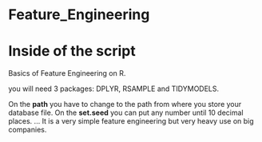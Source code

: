 # Feature_Engineering

# Inside of the script

Basics of Feature Engineering on R.

you will need 3 packages: DPLYR, RSAMPLE and TIDYMODELS.

On the **path** you have to change to the path from where you store your database file.
On the **set.seed** you can put any number until 10 decimal places.
...
It is a very simple feature engineering but very heavy use on big companies.
